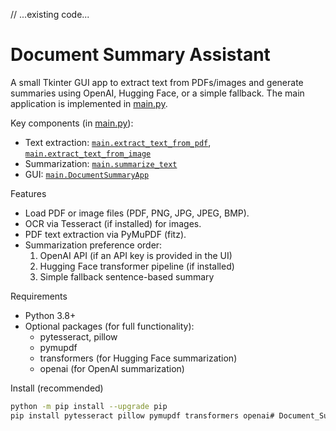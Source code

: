 // ...existing code...
# Document Summary Assistant

A small Tkinter GUI app to extract text from PDFs/images and generate summaries using OpenAI, Hugging Face, or a simple fallback. The main application is implemented in [main.py](main.py).

Key components (in [main.py](main.py)):
- Text extraction: [`main.extract_text_from_pdf`](main.py), [`main.extract_text_from_image`](main.py)
- Summarization: [`main.summarize_text`](main.py)
- GUI: [`main.DocumentSummaryApp`](main.py)

Features
- Load PDF or image files (PDF, PNG, JPG, JPEG, BMP).
- OCR via Tesseract (if installed) for images.
- PDF text extraction via PyMuPDF (fitz).
- Summarization preference order:
  1. OpenAI API (if an API key is provided in the UI)
  2. Hugging Face transformer pipeline (if installed)
  3. Simple fallback sentence-based summary

Requirements
- Python 3.8+
- Optional packages (for full functionality):
  - pytesseract, pillow
  - pymupdf
  - transformers (for Hugging Face summarization)
  - openai (for OpenAI summarization)

Install (recommended)
```sh
python -m pip install --upgrade pip
pip install pytesseract pillow pymupdf transformers openai# Document_Summary_Assistant